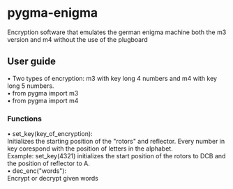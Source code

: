# pygma-enigma
Encryption software that emulates the german enigma machine both the m3 version and m4 without the use of the plugboard

## User guide
• Two types of encryption: m3 with key long 4 numbers and m4 with key long 5 numbers. <br />
• from pygma import m3 <br />
• from pygma import m4 <br />
### Functions
• set_key(key_of_encryption):<br />
Initializes the starting position of the "rotors" and reflector. Every number in key corespond with the position of letters in the alphabet.<br />
Example: set_key(4321) initializes the start position of the rotors to DCB and the position of reflector to A.<br />
• dec_enc("words"):<br />
Encrypt or decrypt given words

